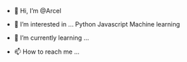 - 👋 Hi, I’m @Arcel
- 👀 I’m interested in ...
Python
Javascript
Machine learning
- 🌱 I’m currently learning ...

- 📫 How to reach me ...

<!---
Arcel/Arcel is a ✨ special ✨ repository because its `README.md` (this file) appears on your GitHub profile.
You can click the Preview link to take a look at your changes.
--->
